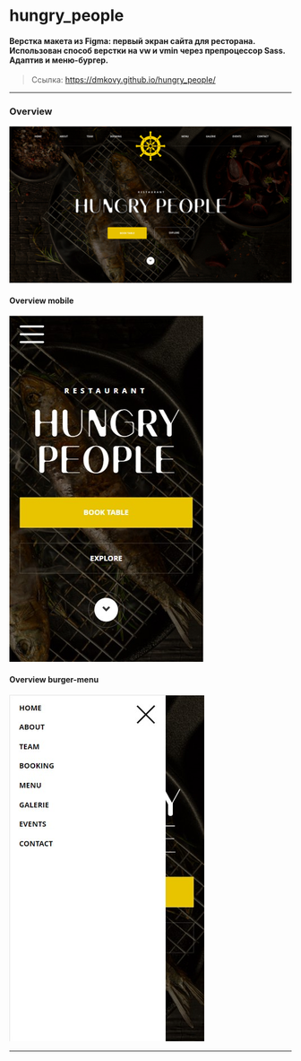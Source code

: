 # hungry_people
#### Верстка макета из Figma: первый экран сайта для ресторана. Использован способ верстки на vw и vmin через препроцессор Sass. Адаптив и меню-бургер.
> Ссылка: https://dmkovy.github.io/hungry_people/
<hr/>

### Overview
<img src="assets/overview.jpg"/>

#### Overview mobile
<img src="assets/overview_mobile.jpg"/>

#### Overview burger-menu
<img src="assets/overview_burger-menu.jpg"/>
<hr/>
